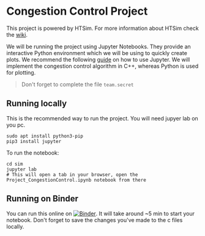 # Congestion Control Project

This project is powered by HTSim. For more information about HTSim check the
[wiki](https://github.com/nets-cs-pub-ro/NDP/wiki).

We will be running the project using Jupyter Notebooks. They provide an
interactive Python environment which we will be using to quickly create plots.
We recommend the following
[guide](https://www.codecademy.com/article/how-to-use-jupyter-notebooks) on how
to use Jupyter. We will implement the congestion control algorithm in C++, whereas
Python is used for plotting.

> Don't forget to complete the file `team.secret`

## Running locally

This is the recommended way to run the project. You will need jupyer lab on you pc.

```
sudo apt install python3-pip
pip3 install jupyter
```

To run the notebook:

```
cd sim
jupyter lab
# This will open a tab in your browser, open the Project_CongestionControl.ipynb notebook from there
```

## Running on Binder

You can run this online on
[![Binder](https://mybinder.org/badge_logo.svg)](https://mybinder.org/v2/git/https%3A%2F%2Fgitlab.cs.pub.ro%2Fpcom%2Fcongestion-control-project.git/main?labpath=sim%2FProject_CongestionControl.ipynb).
It will take around ~5 min to start your notebook. Don't forget to save the
changes you've made to the c files locally.

